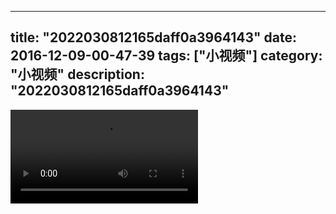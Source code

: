 
---
title: "2022030812165daff0a3964143"
date: 2016-12-09-00-47-39
tags: ["小视频"]
category: "小视频"
description: "2022030812165daff0a3964143"
---
<video src="http://ohtsqip0g.bkt.clouddn.com/2022030812165daff0a3964143.mp4" controls="controls"></video>
